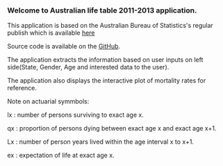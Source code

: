 ### Welcome to Australian life table 2011-2013 application.

This application is based on the Australian Bureau of Statistics's regular publish which is available [here](http://www.abs.gov.au/ausstats/abs@.nsf/mf/3302.0.55.001)

Source code is available on the [GitHub](https://github.com/nth1502/DataApplicationDevelopmentProject.git).

The application extracts the information based on user inputs on left side(State, Gender, Age and interested data to the user).

The application also displays the interactive plot of mortality rates for reference.

Note on actuarial symmbols:

lx : number of persons surviving to exact age x. 

qx : proportion of persons dying between exact age x and exact age x+1.

Lx : number of person years lived within the age interval x to x+1.

ex : expectation of life at exact age x. 
